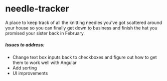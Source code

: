# needle-tracker
A place to keep track of all the knitting needles you've got scattered around your house so you can finally get down 
to business and finish the hat you promised your sister back in February. 


##### Issues to address:
* Change text box inputs back to checkboxes and figure out how to get them to work well with Angular
* Add sorting
* UI improvements